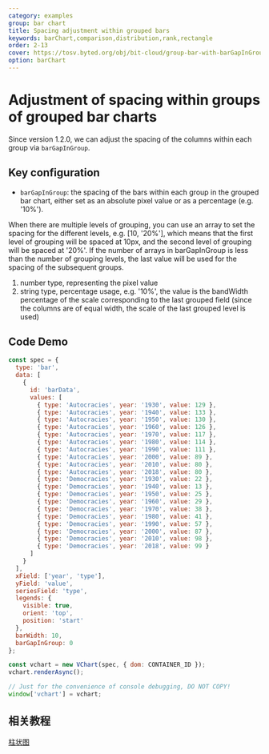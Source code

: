 ```yaml
---
category: examples
group: bar chart
title: Spacing adjustment within grouped bars
keywords: barChart,comparison,distribution,rank,rectangle
order: 2-13
cover: https://tosv.byted.org/obj/bit-cloud/group-bar-with-barGapInGroup.png
option: barChart
---
```


# Adjustment of spacing within groups of grouped bar charts

Since version 1.2.0, we can adjust the spacing of the columns within each group via `barGapInGroup`.

## Key configuration

- `barGapInGroup`: the spacing of the bars within each group in the grouped bar chart, either set as an absolute pixel value or as a percentage (e.g. '10%').

When there are multiple levels of grouping, you can use an array to set the spacing for the different levels, e.g. [10, '20%'], which means that the first level of grouping will be spaced at 10px, and the second level of grouping will be spaced at '20%'. If the number of arrays in barGapInGroup is less than the number of grouping levels, the last value will be used for the spacing of the subsequent groups.

1. number type, representing the pixel value
2. string type, percentage usage, e.g. '10%', the value is the bandWidth percentage of the scale corresponding to the last grouped field (since the columns are of equal width, the scale of the last grouped level is used)

## Code Demo

```javascript livedemo
const spec = {
  type: 'bar',
  data: [
    {
      id: 'barData',
      values: [
        { type: 'Autocracies', year: '1930', value: 129 },
        { type: 'Autocracies', year: '1940', value: 133 },
        { type: 'Autocracies', year: '1950', value: 130 },
        { type: 'Autocracies', year: '1960', value: 126 },
        { type: 'Autocracies', year: '1970', value: 117 },
        { type: 'Autocracies', year: '1980', value: 114 },
        { type: 'Autocracies', year: '1990', value: 111 },
        { type: 'Autocracies', year: '2000', value: 89 },
        { type: 'Autocracies', year: '2010', value: 80 },
        { type: 'Autocracies', year: '2018', value: 80 },
        { type: 'Democracies', year: '1930', value: 22 },
        { type: 'Democracies', year: '1940', value: 13 },
        { type: 'Democracies', year: '1950', value: 25 },
        { type: 'Democracies', year: '1960', value: 29 },
        { type: 'Democracies', year: '1970', value: 38 },
        { type: 'Democracies', year: '1980', value: 41 },
        { type: 'Democracies', year: '1990', value: 57 },
        { type: 'Democracies', year: '2000', value: 87 },
        { type: 'Democracies', year: '2010', value: 98 },
        { type: 'Democracies', year: '2018', value: 99 }
      ]
    }
  ],
  xField: ['year', 'type'],
  yField: 'value',
  seriesField: 'type',
  legends: {
    visible: true,
    orient: 'top',
    position: 'start'
  },
  barWidth: 10,
  barGapInGroup: 0
};

const vchart = new VChart(spec, { dom: CONTAINER_ID });
vchart.renderAsync();

// Just for the convenience of console debugging, DO NOT COPY!
window['vchart'] = vchart;
```

## 相关教程

[柱状图](link)
